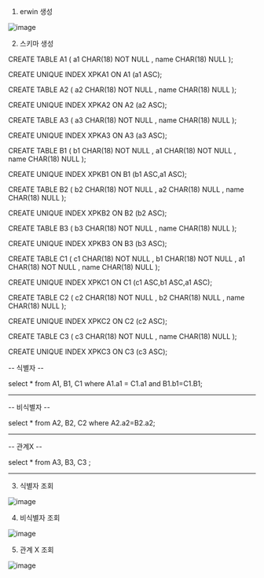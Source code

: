 
1. erwin 생성

![image](https://user-images.githubusercontent.com/87375644/175297253-240028fd-f877-44cb-9223-d07f12a060c8.png)







2. 스키마 생성

CREATE TABLE A1
(
    a1                   CHAR(18) NOT NULL ,
    name                 CHAR(18) NULL 
);

CREATE UNIQUE INDEX XPKA1 ON A1
(a1   ASC);

CREATE TABLE A2
(
    a2                   CHAR(18) NOT NULL ,
    name                 CHAR(18) NULL 
);

CREATE UNIQUE INDEX XPKA2 ON A2
(a2   ASC);

CREATE TABLE A3
(
    a3                   CHAR(18) NOT NULL ,
    name                 CHAR(18) NULL 
);

CREATE UNIQUE INDEX XPKA3 ON A3
(a3   ASC);

CREATE TABLE B1
(
    b1                   CHAR(18) NOT NULL ,
    a1                   CHAR(18) NOT NULL ,
    name                 CHAR(18) NULL 
);

CREATE UNIQUE INDEX XPKB1 ON B1
(b1   ASC,a1   ASC);

CREATE TABLE B2
(
    b2                   CHAR(18) NOT NULL ,
    a2                   CHAR(18) NULL ,
    name                 CHAR(18) NULL 
);

CREATE UNIQUE INDEX XPKB2 ON B2
(b2   ASC);

CREATE TABLE B3
(
    b3                   CHAR(18) NOT NULL ,
    name                 CHAR(18) NULL 
);

CREATE UNIQUE INDEX XPKB3 ON B3
(b3   ASC);

CREATE TABLE C1
(
    c1                   CHAR(18) NOT NULL ,
    b1                   CHAR(18) NOT NULL ,
    a1                   CHAR(18) NOT NULL ,
    name                 CHAR(18) NULL 
);

CREATE UNIQUE INDEX XPKC1 ON C1
(c1   ASC,b1   ASC,a1   ASC);

CREATE TABLE C2
(
    c2                   CHAR(18) NOT NULL ,
    b2                   CHAR(18) NULL ,
    name                 CHAR(18) NULL 
);

CREATE UNIQUE INDEX XPKC2 ON C2
(c2   ASC);

CREATE TABLE C3
(
    c3                   CHAR(18) NOT NULL ,
    name                 CHAR(18) NULL 
);

CREATE UNIQUE INDEX XPKC3 ON C3
(c3   ASC);

-- 식별자 --

select *
from A1, B1, C1 
where A1.a1 = C1.a1 and B1.b1=C1.B1;

--------------------------------

-- 비식별자 --

select *
from A2, B2, C2 
where A2.a2=B2.a2;

--------------------------------

-- 관계X --

select *
from A3, B3, C3 ;

--------------------------------




3. 식별자 조회

![image](https://user-images.githubusercontent.com/87375644/175297513-a8711827-21df-4e83-8353-fe208ab26f15.png)

4. 비식별자 조회

![image](https://user-images.githubusercontent.com/87375644/175297544-3bcc3ea9-3172-4d42-b673-a74801c77fa3.png)

5. 관계 X 조회

![image](https://user-images.githubusercontent.com/87375644/175297580-a30356c1-da8e-4040-b5ee-2dcb03c667b8.png)
